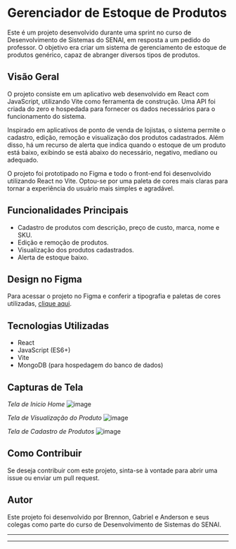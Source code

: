 # Gerenciador de Estoque de Produtos

Este é um projeto desenvolvido durante uma sprint no curso de Desenvolvimento de Sistemas do SENAI, em resposta a um pedido do professor. O objetivo era criar um sistema de gerenciamento de estoque de produtos genérico, capaz de abranger diversos tipos de produtos.

## Visão Geral

O projeto consiste em um aplicativo web desenvolvido em React com JavaScript, utilizando Vite como ferramenta de construção. Uma API foi criada do zero e hospedada para fornecer os dados necessários para o funcionamento do sistema.

Inspirado em aplicativos de ponto de venda de lojistas, o sistema permite o cadastro, edição, remoção e visualização dos produtos cadastrados. Além disso, há um recurso de alerta que indica quando o estoque de um produto está baixo, exibindo se está abaixo do necessário, negativo, mediano ou adequado.

O projeto foi prototipado no Figma e todo o front-end foi desenvolvido utilizando React no Vite. Optou-se por uma paleta de cores mais claras para tornar a experiência do usuário mais simples e agradável.

## Funcionalidades Principais

- Cadastro de produtos com descrição, preço de custo, marca, nome e SKU.
- Edição e remoção de produtos.
- Visualização dos produtos cadastrados.
- Alerta de estoque baixo.

## Design no Figma

Para acessar o projeto no Figma e conferir a tipografia e paletas de cores utilizadas, [clique aqui](https://www.figma.com/file/m4d3UCMj9tanzaDx6I9k72/Sistema-de-gerenciamento-de-estoque?type=design&node-id=0%3A1&mode=design&t=Td2BPv7sRs0QDZRp-1).

## Tecnologias Utilizadas

- React
- JavaScript (ES6+)
- Vite
- MongoDB (para hospedagem do banco de dados)

## Capturas de Tela

*Tela de Inicio Home*
![image](https://github.com/BrennonMeireles/controle-estoque-react/assets/141636246/73896ed2-dc6d-4ece-b5b1-b477b5c92842)


*Tela de Visualização do Produto*
 ![image](https://github.com/BrennonMeireles/controle-estoque-react/assets/141636246/021c07c5-054a-444d-a838-dc179ead5186)

*Tela de Cadastro de Produtos*
![image](https://github.com/BrennonMeireles/controle-estoque-react/assets/141636246/22379f05-89e2-4df4-81c7-86dfab1f943e)


## Como Contribuir

Se deseja contribuir com este projeto, sinta-se à vontade para abrir uma issue ou enviar um pull request.

## Autor

Este projeto foi desenvolvido por Brennon, Gabriel e Anderson e seus colegas como parte do curso de Desenvolvimento de Sistemas do SENAI.

---
****
